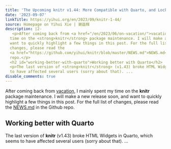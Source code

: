 ```yaml
---
title: 'The Upcoming knitr v1.44: More Compatible with Quarto, and Locking `opts_current`'
date: '2023-09-07'
linkTitle: https://yihui.org/en/2023/09/knitr-1-44/
source: Homepage on Yihui Xie | 谢益辉
description: |2-
   <p>After coming back from <a href="/en/2023/06/on-vacation/">vacation</a>, I mainly spent my
  time on the <strong>knitr</strong> package maintenance. I will make a new release soon, and
  want to quickly highlight a few things in this post. For the full list of
  changes, please read the
  <a href="https://github.com/yihui/knitr/blob/master/NEWS.md">NEWS.md</a> in the Github
  repo.</p>
  <h2 id="working-better-with-quarto">Working better with Quarto</h2>
  <p>The last version of <strong>knitr</strong> (v1.43) broke HTML Widgets in Quarto, which seems
  to have affected several users (sorry about that). ...
disable_comments: true
---
```

 <p>After coming back from <a href="/en/2023/06/on-vacation/">vacation</a>, I mainly spent my
time on the <strong>knitr</strong> package maintenance. I will make a new release soon, and
want to quickly highlight a few things in this post. For the full list of
changes, please read the
<a href="https://github.com/yihui/knitr/blob/master/NEWS.md">NEWS.md</a> in the Github
repo.</p>
<h2 id="working-better-with-quarto">Working better with Quarto</h2>
<p>The last version of <strong>knitr</strong> (v1.43) broke HTML Widgets in Quarto, which seems
to have affected several users (sorry about that). ...